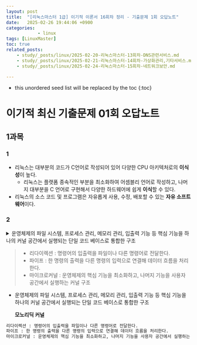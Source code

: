 ```yaml
---
layout: post
title:  "[리눅스마스터 1급] 이기적 이론서 16회차 정리 - 기출문제 1회 오답노트"
date:   2025-02-26 19:44:06 +0900
categories: 
            - linux
tags: [LinuxMaster]         
toc: true
related_posts:
    - study/_posts/linux/2025-02-20-리눅스마스터-13회차-DNS관련서비스.md
    - study/_posts/linux/2025-02-21-리눅스마스터-14회차-가상화관리,기타서비스.md
    - study/_posts/linux/2025-02-24-리눅스마스터-15회차-네트워크보안.md

---
```

* this unordered seed list will be replaced by the toc
{:toc}

# 이기적 최신 기출문제 01회 오답노트

## 1과목

### 1
- 리눅스는 대부분의 코드가 C언어로 작성되어 있어 다양한 CPU 아키텍처로의 **이식성**이 높다.
    - 리눅스는 플랫폼 종속적인 부분을 최소화하여 어셈블리 언어로 작성하고, 나머지 대부분을 C 언어로 구현해서 다양한 하드웨어에 쉽게 **이식**할 수 있다.
- 리눅스의 소스 코드 및 프로그램은 자유롭게 사용, 수정, 배포할 수 있는 **자유 소프트웨어**이다.

### 2
<details>
<summary>운영체제의 파일 시스템, 프로세스 관리, 메모리 관리, 입출력 기능 등 핵심 기능을 하나의 커널 공간에서 실행되는 단일 코드 베이스로 통합한 구조</summary>
<div>
    모노리딕 커널
</div>
</details>

> - 리다이렉션 : 명령어의 입출력을 파일이나 다른 명령어로 전달한다.
> - 파이프 : 한 명령의 출력을 다른 명령의 입력으로 연결해 데이터 흐름을 처리한다.
> - 마이크로커널 : 운영체제의 핵심 기능을 최소화하고, 나머지 기능을 사용자 공간에서 실행하는 커널 구조


- 운영체제의 파일 시스템, 프로세스 관리, 메모리 관리, 입출력 기능 등 핵심 기능을 하나의 커널 공간에서 실행되는 단일 코드 베이스로 통합한 구조
    
    **모노리딕 커널**
    

```markdown
리다이렉션 : 명령어의 입출력을 파일이나 다른 명령어로 전달한다.
파이프 : 한 명령의 출력을 다른 명령의 입력으로 연결해 데이터 흐름을 처리한다.
마이크로커널 : 운영체제의 핵심 기능을 최소화하고, 나머지 기능을 사용자 공간에서 실행하는 커널 구조
```